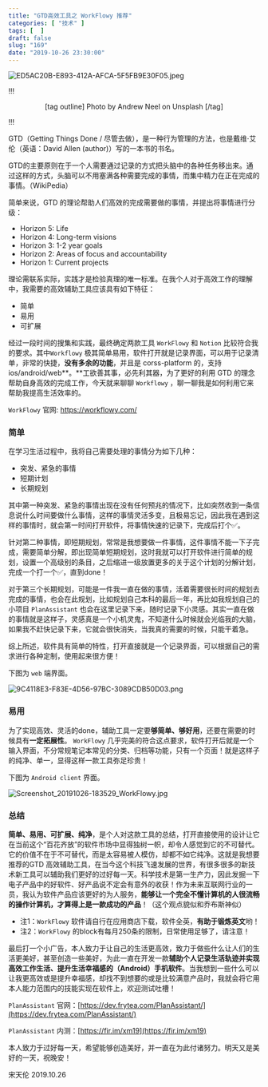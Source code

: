 ```yaml
---
title: "GTD高效工具之 WorkFlowy 推荐"
categories: [ "技术" ]
tags: [  ]
draft: false
slug: "169"
date: "2019-10-26 23:30:00"
---
```


![ED5AC20B-E893-412A-AFCA-5F5FB9E30F05.jpeg](http://frytea-data.test.upcdn.net/ED5AC20B-E893-412A-AFCA-5F5FB9E30F05.jpeg#shadow)

!!!
<center>

[tag outline] Photo by Andrew Neel on Unsplash [/tag]

</center>
!!!

GTD（Getting Things Done / 尽管去做），是一种行为管理的方法，也是戴维·艾伦（英语：David Allen (author)）写的一本书的书名。

GTD的主要原则在于一个人需要通过记录的方式把头脑中的各种任务移出来。通过这样的方式，头脑可以不用塞满各种需要完成的事情，而集中精力在正在完成的事情。（WikiPedia）

简单来说，GTD 的理论帮助人们高效的完成需要做的事情，并提出将事情进行分级：

* Horizon 5: Life
* Horizon 4: Long-term visions
* Horizon 3: 1-2 year goals
* Horizon 2: Areas of focus and accountability
* Horizon 1: Current projects

理论需联系实际，实践才是检验真理的唯一标准。在我个人对于高效工作的理解中，我需要的高效辅助工具应该具有如下特征：

* 简单
* 易用
* 可扩展

经过一段时间的搜集和实践，最终确定两款工具 `WorkFlowy` 和 `Notion` 比较符合我的要求。其中`Workflowy` 极其简单易用，软件打开就是记录界面，可以用于记录清单，非常的快捷，**没有多余的功能**，并且是 corss-platform 的，支持ios/android/web**。**工欲善其事，必先利其器，为了更好的利用 GTD 的理念帮助自身高效的完成工作，今天就来聊聊 `Workflowy` ，聊一聊我是如何利用它来帮助我提高生活效率的。

`WorkFlowy` 官网: https://workflowy.com/

### 简单
在学习生活过程中，我将自己需要处理的事情分为如下几种：

* 突发、紧急的事情
* 短期计划
* 长期规划

其中第一种突发、紧急的事情出现在没有任何预兆的情况下，比如突然收到一条信息说什么时间要做什么事情，这样的事情灵活多变，且极易忘记，因此我在遇到这样的事情时，就会第一时间打开软件，将事情快速的记录下，完成后打个✅。

针对第二种事情，即短期规划，常常是我想要做一件事情，这件事情不能一下子完成，需要简单分解，即出现简单短期规划，这时我就可以打开软件进行简单的规划，设置一个高级别的条目，之后缩进一级放置更多的关于这个计划的分解计划，完成一个打一个✅，直到done！

对于第三个长期规划，可能是一件我一直在做的事情，活着需要很长时间的规划去完成的事情，也会在此规划，比如规划自己本科的最后一年，再比如我规划自己的小项目 `PlanAssistant` 也会在这里记录下来，随时记录下小灵感。其实一直在做的事情就是这样子，灵感真是一个小机灵鬼，不知道什么时候就会光临我的大脑，如果我不赶快记录下来，它就会很快消失，当我真的需要的时候，只能干着急。

综上所述，软件具有简单的特性，打开直接就是一个记录界面，可以根据自己的需求进行各种定制，使用起来很方便！

下图为 `web` 端界面。

![9C4118E3-F83E-4D56-97BC-3089CDB50D03.png](http://frytea-data.test.upcdn.net/9C4118E3-F83E-4D56-97BC-3089CDB50D03.png#shadow)

### 易用
为了实现高效、灵活的done，辅助工具一定要**够简单、够好用**，还要在需要的时候具有**一定拓展性**。 `WorkFlowy` 几乎完美的符合这点要求，软件打开后就是一个输入界面，不分常规笔记本常见的分类、归档等功能，只有一个页面！就是这样子的纯净、单一，显得这样一款工具弥足珍贵！

下图为 `Android client` 界面。

![Screenshot_20191026-183529_WorkFlowy.jpg](http://frytea-data.test.upcdn.net/Screenshot_20191026-183529_WorkFlowy.jpg#shadow)


### 总结
**简单、易用、可扩展、纯净**，是个人对这款工具的总结，打开直接使用的设计让它在当前这个“百花齐放”的软件市场中显得独树一帜，却令人感觉到它的不可替代。它的价值不在于不可替代，而是太容易被人模仿，却都不如它纯净。这就是我想要推荐的GTD 高效辅助工具，在当今这个科技飞速发展的世界，有很多很多的新技术新工具可以辅助我们更好的过好每一天。科学技术是第一生产力，因此发掘一下电子产品中的好软件、好产品说不定会有意外的收获！作为未来互联网行业的一员，我认为软件产品应该更好的为人服务，**能够让一个完全不懂计算机的人很流畅的操作计算机，才算得上是一款成功的产品**！（这个观点貌似和乔布斯神似）

* 注1：`WorkFlowy` 软件请自行在应用商店下载，软件全英，**有助于锻炼英文**哟！
* 注2：`WorkFlowy` 的block有每月250条的限制，日常使用足够了，请注意！

最后打一个小广告，本人致力于让自己的生活更高效，致力于做些什么让人们的生活更美好，甚至创造一些美好，为此一直在开发一款**辅助个人记录生活轨迹并实现高效工作生活、提升生活幸福感的（Android）手机软件**。当我想到一些什么可以让我更高效或是提升幸福感，却找不到想要的或是比较满意产品时，我就会将它用本人能力范围内的技能实现在软件上，欢迎测试吐槽！

`PlanAssistant` 官网：[https://dev.frytea.com/PlanAssistant/](https://dev.frytea.com/PlanAssistant/)

`PlanAssistant` 内测：[https://fir.im/xm19](https://fir.im/xm19)

本人致力于过好每一天，希望能够创造美好，并一直在为此付诸努力。明天又是美好的一天，祝晚安！

宋天伦
2019.10.26